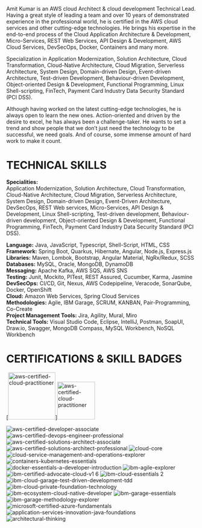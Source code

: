 Amit Kumar is an AWS cloud Architect & cloud development Technical Lead. Having a great style of leading a team and over 10 years of demonstrated experience in the professional world, he is certified in the AWS cloud services and other cutting-edge technologies. He brings his expertise in the end-to-end process of the Cloud Application Architecture & Development, Micro-Services, REST Web Services, API Design & Development, AWS Cloud Services, DevSecOps, Docker, Containers and many more.

Specialization in Application Modernization, Solution Architecture, Cloud Transformation, Cloud-Native Architecture, Cloud Migration, Serverless Architecture, System Design, Domain-driven Design, Event-driven Architecture, Test-driven Development, Behaviour-driven Development, Object-oriented Design & Development, Functional Programming, Linux Shell-scripting, FinTech, Payment Card Industry Data Security Standard (PCI DSS).

Although having worked on the latest cutting-edge technologies, he is always open to learn the new ones. Action-oriented and driven by the desire to excel, he has always been a challenge-taker. He wants to set a trend and show people that we don’t just need the technology to be successful, we need goals. And of course, some immense amount of hard work to make it count.

# TECHNICAL SKILLS
**Specialities:**  
Application Modernization, Solution Architecture, Cloud Transformation, Cloud-Native Architecture, Cloud Migration, Serverless Architecture, System Design, Domain-driven Design, Event-Driven Architecture, DevSecOps, REST Web services, Micro-Services, API Design & Development, Linux Shell-scripting, Test-driven development, Behaviour-driven development, Object-oriented Design & Development, Functional Programming, FinTech, Payment Card Industry Data Security Standard (PCI DSS).

**Language:**  Java, JavaScript, Typescript, Shell-Script, HTML, CSS  
**Framework:**  Spring Boot, Quarkus, Hibernate, Angular, Node.js, Express.js  
**Libraries:**  Maven, Lombok, Bootstrap, Angular Material, NgRx/Redux, SCSS  
**Databases:**  MySQL, Oracle, MongoDB, DynamoDB  
**Messaging:**  Apache Kafka, AWS SQS, AWS SNS  
**Testing:**  Junit, Mockito, PITest, REST Assured, Cucumber, Karma, Jasmine  
**DevSecOps:**  CI/CD, Git, Nexus, AWS Codepipeline, Veracode, SonarQube, Docker, OpenShift  
**Cloud:**  Amazon Web Services, Spring Cloud Services  
**Methodologies:**  Agile, IBM Garage, SCRUM, KANBAN, Pair-Programming, Co-Create  
**Project Management Tools:**  Jira, Agility, Mural, Miro  
**Technical Tools:**  Visual Studio Code, Eclipse, IntelliJ, Postman, SoapUI, Draw.io, Swagger, MongoDB Compass, MySQL Workbench, NoSQL Workbench

# CERTIFICATIONS & SKILL BADGES
[<img alt="aws-certified-cloud-practitioner" src="https://user-images.githubusercontent.com/54850956/196749257-c580043a-f781-412f-b7a8-60466d0b89b0.png" height="125" width="125">]<a href="https://www.credly.com/badges/1a553df4-2078-4aca-b6c3-6f3c64efb348/public_url" target="_blank"><img alt="aws-certified-cloud-practitioner" src="https://user-images.githubusercontent.com/54850956/196749257-c580043a-f781-412f-b7a8-60466d0b89b0.png" height="100" width="100"></a>


![aws-certified-developer-associate](https://user-images.githubusercontent.com/54850956/196749265-cc15f200-d441-496e-bd1a-782236e07620.png)
![aws-certified-devops-engineer-professional](https://user-images.githubusercontent.com/54850956/196749266-79f2dbf5-96c9-49de-8b0b-9a0bbd37ea3f.png)
![aws-certified-solutions-architect-associate](https://user-images.githubusercontent.com/54850956/196749269-5d04b84b-e92d-487b-b05f-d3a9c0ba04eb.png)
![aws-certified-solutions-architect-professional](https://user-images.githubusercontent.com/54850956/196749273-d189e3b0-1aa5-42c7-88ec-c78aa002d35a.png)
![cloud-core](https://user-images.githubusercontent.com/54850956/196749278-832cabec-8925-47d7-993f-8bcd16b67a78.png)
![cloud-service-management-and-operations-explorer](https://user-images.githubusercontent.com/54850956/196749284-203ef265-eba1-4494-970c-2733feffad1b.png)
![containers-kubernetes-essentials](https://user-images.githubusercontent.com/54850956/196749291-264702e8-6f9f-47c5-92e6-d586655cf57f.png)
![docker-essentials-a-developer-introduction](https://user-images.githubusercontent.com/54850956/196749297-dcb21c79-47d6-46a1-97a4-c29acb5d0d3e.png)
![ibm-agile-explorer](https://user-images.githubusercontent.com/54850956/196749303-ab69494a-da4b-4a99-bcfa-2489133c0b08.png)
![ibm-certified-advocate-cloud-v1 6](https://user-images.githubusercontent.com/54850956/196749306-4b9e56e7-a53f-41ff-a78b-e0b6936b406c.png)
![ibm-cloud-essentials 2](https://user-images.githubusercontent.com/54850956/196749309-f14ae235-032f-427b-a11a-c0a71dd001d8.png)
![ibm-cloud-garage-test-driven-development-tdd](https://user-images.githubusercontent.com/54850956/196749313-ee22f50c-1da5-4dd7-8858-93cbcac4e39c.png)
![ibm-cloud-private-foundation-technology](https://user-images.githubusercontent.com/54850956/196749318-d67e238c-ac63-4a91-a55c-af7c82e3e7a9.png)
![ibm-ecosystem-cloud-native-developer](https://user-images.githubusercontent.com/54850956/196749322-0543fab8-9127-43fd-aa77-992d53035fe1.png)
![ibm-garage-essentials](https://user-images.githubusercontent.com/54850956/196749323-e8e86124-d806-425f-a99d-b3dccd1ad611.png)
![ibm-garage-methodology-explorer](https://user-images.githubusercontent.com/54850956/196749326-fa6d8046-9c19-40a6-8c4c-1365e847154c.png)
![microsoft-certified-azure-fundamentals](https://user-images.githubusercontent.com/54850956/196749330-3024892f-048f-48b3-b5d9-962af3b17a05.png)
![application-services-innovation-java-foundations](https://user-images.githubusercontent.com/54850956/196749334-f62e931e-fe70-4d6f-b5d2-08a579b138a4.png)
![architectural-thinking](https://user-images.githubusercontent.com/54850956/196749339-8fa1e938-bed1-4c8b-993c-c9c84d285eea.png)
